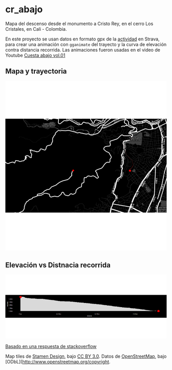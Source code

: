 # cr_abajo

Mapa del descenso desde el monumento a Cristo Rey, en el cerro Los Cristales, en Cali - Colombia.

En este proyecto se usan datos en formato gpx de la [actividad](https://www.strava.com/activities/4407555425/segments/3103800653678209830) en Strava, para crear una animación con `gganimate` del trayecto y la curva de elevación contra distancia recorrida. Las animaciones fueron usadas en el video de Youtube [Cuesta abajo vol.01]() 

## Mapa y trayectoria

![](animated_cr_abajo.gif)


## Elevación vs Distnacia recorrida

![](animated_cr_abajo_elev.gif)


[Basado en una respuesta de stackoverflow](https://stackoverflow.com/questions/68899833/how-to-create-animation-of-vehicle-moving-form-a-to-b-along-a-route)


Map tiles de [Stamen Design](http://stamen.com), bajo [CC BY 3.0](http://creativecommons.org/licenses/by/3.0). Datos de [OpenStreetMap](http://openstreetmap.org), bajo [ODbL](http://www.openstreetmap.org/copyright.
